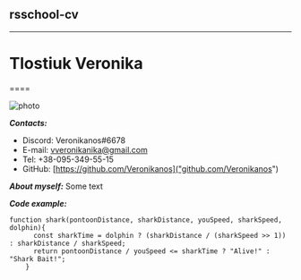 ## rsschool-cv

********* 

# Tlostiuk Veronika

====

![photo](/img/17.png "Photo")

***Contacts:***
* Discord: Veronikanos#6678
* E-mail: vveronikanika@gmail.com
* Tel: +38-095-349-55-15
* GitHub: [https://github.com/Veronikanos]("github.com/Veronikanos")

***About myself:***
Some text

***Code example:***
```
function shark(pontoonDistance, sharkDistance, youSpeed, sharkSpeed, dolphin){
      const sharkTime = dolphin ? (sharkDistance / (sharkSpeed >> 1)) : sharkDistance / sharkSpeed;
      return pontoonDistance / youSpeed <= sharkTime ? "Alive!" : "Shark Bait!";
    }
```